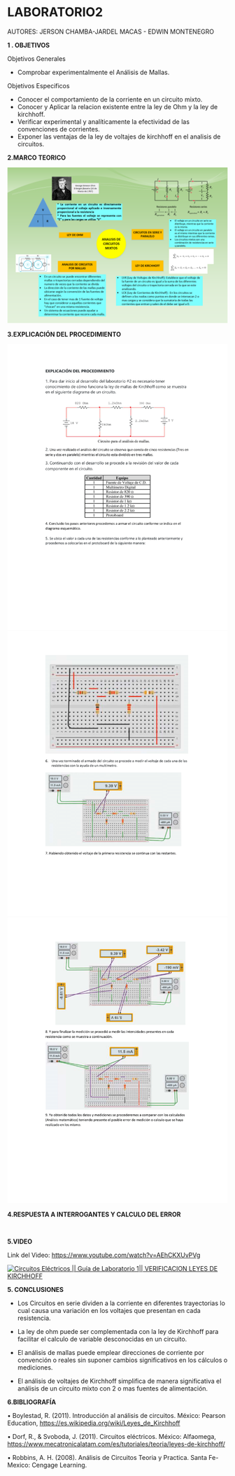# LABORATORIO2

AUTORES: JERSON CHAMBA-JARDEL MACAS - EDWIN MONTENEGRO

**1 . OBJETIVOS**

Objetivos Generales

* Comprobar experimentalmente el Análisis de Mallas.

Objetivos Especificos

* Conocer el comportamiento de la corriente en un circuito mixto.
* Conocer y Aplicar la relacion existente entre la ley de Ohm y la ley de kirchhoff.
* Verificar experimental y analíticamente la efectividad de las convenciones de corrientes.
* Exponer las ventajas de la ley de voltajes de kirchhoff en el analisis de circuitos.

**2.MARCO TEORICO**

![](https://github.com/JardelMacas/LABORATORIO2/blob/main/Resumen/Resumen%20Lab.png)

**3.EXPLICACIÓN DEL PROCEDIMIENTO**

![](https://github.com/JardelMacas/LABORATORIO2/blob/main/Procedimiento/ProLab2-1.png)
![](https://github.com/JardelMacas/LABORATORIO2/blob/main/Procedimiento/ProLab2-2.png)
![](https://github.com/JardelMacas/LABORATORIO2/blob/main/Procedimiento/ProLab2-3.png)

**4.RESPUESTA A INTERROGANTES Y CALCULO DEL ERROR**


![]()


**5.VIDEO**

Link del Video: https://www.youtube.com/watch?v=AEhCKXUvPVg

[![Circuitos Eléctricos || Guía de Laboratorio 1|| VERIFICACION LEYES DE KIRCHHOFF](https://img.youtube.com/vi/AEhCKXUvPVg/0.jpg)](https://www.youtube.com/watch?v=AEhCKXUvPVg)

**5. CONCLUSIONES**

* Los Circuitos en serie dividen a la corriente en diferentes trayectorias lo cual causa una variación en los voltajes que presentan en cada resistencia.

* La ley de ohm puede ser complementada con la ley de Kirchhoff para facilitar el calculo de variable desconocidas en un circuito.

* El análisis de mallas puede emplear direcciones de corriente por convención o reales sin suponer cambios significativos en los cálculos o mediciones.

* El análisis de voltajes de Kirchhoff simplifica de manera significativa el análisis de un circuito mixto con 2 o mas fuentes de alimentación.


**6.BIBLIOGRAFÍA**

•  Boylestad, R. (2011). Introducción al análisis de circuitos. México: Pearson Education, https://es.wikipedia.org/wiki/Leyes_de_Kirchhoff

•  Dorf, R., & Svoboda, J. (2011). Circuitos eléctricos. México: Alfaomega, https://www.mecatronicalatam.com/es/tutoriales/teoria/leyes-de-kirchhoff/

•  Robbins, A. H. (2008). Análisis de Circuitos Teoria y Practica. Santa Fe-Mexico: Cengage Learning.
